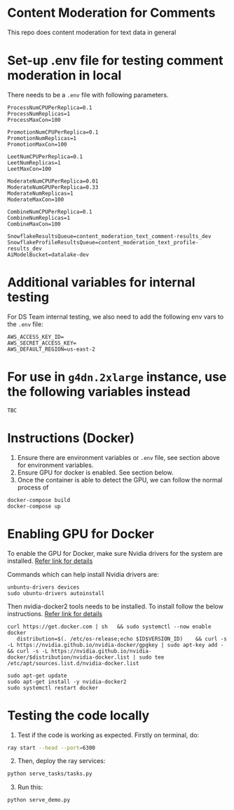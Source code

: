 # Content Moderation for Comments
This repo does content moderation for text data in general

# Set-up .env file for testing comment moderation in local
There needs to be a `.env` file with following parameters.
```
ProcessNumCPUPerReplica=0.1
ProcessNumReplicas=1
ProcessMaxCon=100

PromotionNumCPUPerReplica=0.1
PromotionNumReplicas=1
PromotionMaxCon=100

LeetNumCPUPerReplica=0.1
LeetNumReplicas=1
LeetMaxCon=100

ModerateNumCPUPerReplica=0.01
ModerateNumGPUPerReplica=0.33
ModerateNumReplicas=1
ModerateMaxCon=100

CombineNumCPUPerReplica=0.1
CombineNumReplicas=1
CombineMaxCon=100

SnowflakeResultsQueue=content_moderation_text_comment-results_dev
SnowflakeProfileResultsQueue=content_moderation_text_profile-results_dev
AiModelBucket=datalake-dev
```

# Additional variables for internal testing
For DS Team internal testing, we also need to add the following env vars to the `.env` file:
```
AWS_ACCESS_KEY_ID=
AWS_SECRET_ACCESS_KEY=
AWS_DEFAULT_REGION=us-east-2
```

# For use in `g4dn.2xlarge` instance, use the following variables instead
```
TBC
```

# Instructions (Docker)
1) Ensure there are environment variables or `.env` file, see section above for environment variables.
2) Ensure GPU for docker is enabled. See section below.
3) Once the container is able to detect the GPU, we can follow the normal process of

```
docker-compose build
docker-compose up
```

# Enabling GPU for Docker
To enable the GPU for Docker, make sure Nvidia drivers for the system are installed. [Refer link for details](https://linuxconfig.org/how-to-install-the-nvidia-drivers-on-ubuntu-18-04-bionic-beaver-linux)

Commands which can help install Nvidia drivers are:
```
unbuntu-drivers devices
sudo ubuntu-drivers autoinstall
```

Then nvidia-docker2 tools needs to be installed.
To install follow the below instructions.
[Refer link for details](https://docs.nvidia.com/datacenter/cloud-native/container-toolkit/install-guide.html)

```
curl https://get.docker.com | sh   && sudo systemctl --now enable docker
   distribution=$(. /etc/os-release;echo $ID$VERSION_ID)    && curl -s -L https://nvidia.github.io/nvidia-docker/gpgkey | sudo apt-key add -    && curl -s -L https://nvidia.github.io/nvidia-docker/$distribution/nvidia-docker.list | sudo tee /etc/apt/sources.list.d/nvidia-docker.list

sudo apt-get update
sudo apt-get install -y nvidia-docker2
sudo systemctl restart docker
```

# Testing the code locally
1) Test if the code is working as expected. Firstly on terminal, do:
```bash
ray start --head --port=6300
```
2) Then, deploy the ray services:
```bash
python serve_tasks/tasks.py
```
3) Run this:
```bash
python serve_demo.py
```
